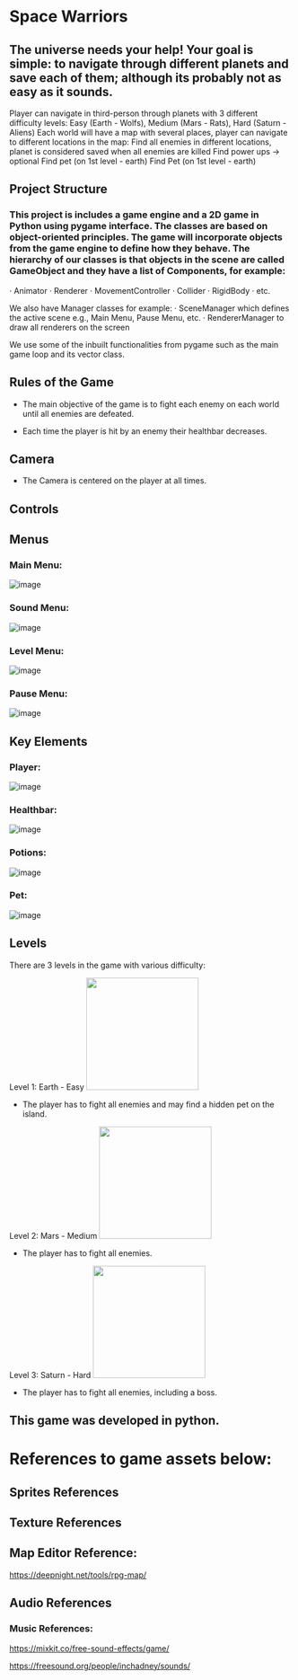 # Space Warriors
<h2>The universe needs your help! Your goal is simple: to navigate through different planets and save each of them; although its probably not as easy as it sounds.</h2>

Player can navigate in third-person through planets with 3 different difficulty levels: Easy (Earth - Wolfs), Medium (Mars - Rats), Hard (Saturn - Aliens)
Each world will have a map with several places, player can navigate to different locations in the map:
Find all enemies in different locations, planet is considered saved when all enemies are killed
Find power ups -> optional
Find pet (on 1st level - earth)
Find Pet (on 1st level - earth)


## Project Structure
### This project is includes a game engine and a 2D game in Python using pygame interface. The classes are based on object-oriented principles. The game will incorporate objects from the game engine to define how they behave. The hierarchy of our classes is that objects in the scene are called GameObject and they have a list of Components, for example:
· Animator
· Renderer
· MovementController
· Collider
· RigidBody
· etc.

We also have Manager classes for example:
· SceneManager which defines the active scene e.g., Main Menu, Pause Menu, etc.
· RendererManager to draw all renderers on the screen

We use some of the inbuilt functionalities from pygame such as the main game loop and its vector class.

## Rules of the Game
+ The main objective of the game is to fight each enemy on each world until all enemies are defeated.

+ Each time the player is hit by an enemy their healthbar decreases.

## Camera
+ The Camera is centered on the player at all times.

## Controls


## Menus
### Main Menu:
![image](https://github.com/niall-oreilly21/PythonGameEngine/assets/92158821/5c39e299-727f-4df7-917e-be90f0d21b32)

### Sound Menu:
![image](https://github.com/niall-oreilly21/PythonGameEngine/assets/92158821/cc887d75-65a1-4820-96bc-b28e74daea61)

### Level Menu:
![image](https://github.com/niall-oreilly21/PythonGameEngine/assets/92158821/780f7fff-89d4-4779-aeb9-adde1cd93dcd)

### Pause Menu:
![image](https://github.com/niall-oreilly21/PythonGameEngine/assets/92158821/a8c492fb-9633-4cc9-905d-745b2b575485)



## Key Elements
### Player:
![image](https://github.com/niall-oreilly21/PythonGameEngine/assets/92158821/7a92c9a7-5cb5-4bbd-af2b-c9dd2b2cd5d7)

### Healthbar:
![image](https://github.com/niall-oreilly21/PythonGameEngine/assets/92158821/270576b0-d542-404d-a69d-55bf1845be58)

### Potions:
![image](https://github.com/niall-oreilly21/PythonGameEngine/assets/92158821/fec381cf-a636-42f7-87b3-fdc478a2fd94)

### Pet:
![image](https://github.com/niall-oreilly21/PythonGameEngine/assets/92158821/d08e1dda-05d3-4750-9950-44da76146aa3)


## Levels
There are 3 levels in the game with various difficulty:

Level 1: Earth - Easy
<img src="https://github.com/niall-oreilly21/PythonGameEngine/assets/92158821/b03a4ea0-6c5d-4f36-8e38-4fa25fa2f831" height = "200"/>

+ The player has to fight all enemies and may find a hidden pet on the island.

Level 2: Mars - Medium
<img src="https://github.com/niall-oreilly21/PythonGameEngine/assets/92158821/43d7c42e-7741-4c34-9f4c-e56e7dd92f01" height = "200"/>

+ The player has to fight all enemies.

Level 3: Saturn - Hard
<img src="https://github.com/niall-oreilly21/PythonGameEngine/assets/92158821/ee957d28-0f2a-4929-8dda-c285f9a2d87d" height = "200"/>

+ The player has to fight all enemies, including a boss.

## This game was developed in python.

# References to game assets below:


## Sprites References



## Texture References



## Map Editor Reference:
https://deepnight.net/tools/rpg-map/

## Audio References

### Music References:

https://mixkit.co/free-sound-effects/game/

https://freesound.org/people/inchadney/sounds/

